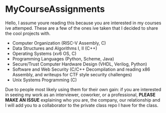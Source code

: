# MyCourseAssignments

Hello, I assume youre reading this because you are interested in my courses ive attemped. These are a few of the ones ive taken that I decided to share the cool
projects with.

* Computer Organization (RISC-V Assembly, C)
* Data Structures and Algorithms I, II (C++)
* Operating Systems (xv6 OS, C)
* Programming Languages (Python, Scheme, Java)
* Secure/Trust Computer Hardware Design (VHDL, Verilog, Python)
* Software and Web Security (C/C++ Decompilation and reading x86 Assembly, and writeups for CTF style security challenges)
* Unix Systems Programming (C)

Due to people most likely using them for their own gain: if you are interested in seeing my work as an interviewer, coworker, or a professional, 
**PLEASE MAKE AN ISSUE** explaining who you are, the company, our relationship and I will add you to a collaborator to the private class repo I have for the class.
